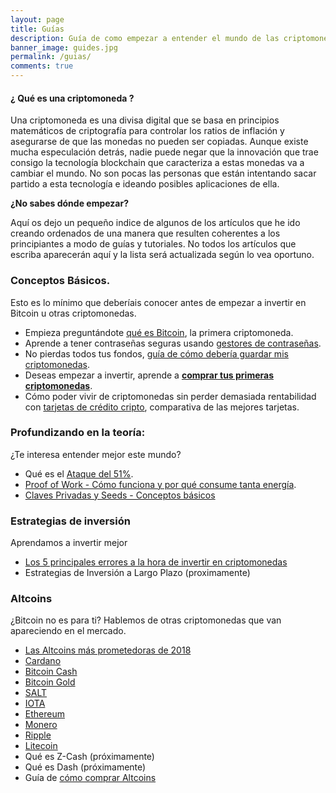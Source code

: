```yaml
---
layout: page
title: Guías
description: Guía de como empezar a entender el mundo de las criptomonedas. Explicaciones para principiantes de las diferentes criptomonedas y cómo comprarlas.
banner_image: guides.jpg
permalink: /guias/
comments: true
---
```


#### ¿ Qué es una criptomoneda ?

Una criptomoneda es una divisa digital que se basa en principios matemáticos de criptografía para controlar los ratios de inflación y asegurarse de que las monedas no pueden ser copiadas. Aunque existe mucha especulación detrás, nadie puede negar que la innovación que trae consigo la tecnología blockchain que caracteriza a estas monedas va a cambiar el mundo. No son pocas las personas que están intentando sacar partido a esta tecnología e ideando posibles aplicaciones de ella.

**¿No sabes dónde empezar?**

Aquí os dejo un pequeño indice de algunos de los artículos que he ido creando ordenados de una manera que resulten coherentes a los principiantes a modo de guías y tutoriales. No todos los artículos que escriba aparecerán aquí y la lista será actualizada según lo vea oportuno.

### Conceptos Básicos.
Esto es lo mínimo que deberíais conocer antes de empezar a invertir en Bitcoin u otras criptomonedas.
* Empieza preguntándote [qué es Bitcoin](../que-es-bitcoin/), la primera criptomoneda.
* Aprende a tener contraseñas seguras usando [gestores de contraseñas](../mejores-gestores-contrasenas/).
* No pierdas todos tus fondos, [guía de cómo debería guardar mis criptomonedas](../como-guardar-criptomonedas/).
* Deseas empezar a invertir, aprende a [**comprar tus primeras criptomonedas**](../como-comprar-criptomonedas/).
* Cómo poder vivir de criptomonedas sin perder demasiada rentabilidad con [tarjetas de crédito cripto](../tarjeta-debito-criptomonedas/), comparativa de las mejores tarjetas.


### Profundizando en la teoría:
¿Te interesa entender mejor este mundo?
* Qué es el [Ataque del 51%](/ataque-51-porciento/).
* [Proof of Work - Cómo funciona y por qué consume tanta energía](/que-es-proof-of-work/).
* [Claves Privadas y Seeds - Conceptos básicos](/clave-privada-vs-seed/)

### Estrategias de inversión
Aprendamos a invertir mejor
* [Los 5 principales errores a la hora de invertir en criptomonedas](/principales-errores-traders/)
* Estrategias de Inversión a Largo Plazo (proximamente)

### Altcoins
¿Bitcoin no es para ti? Hablemos de otras criptomonedas que van apareciendo en el mercado.
* [Las Altcoins más prometedoras de 2018](/mejores-criptomonedas-2018/)
* [Cardano](/que-es-cardano/)
* [Bitcoin Cash](/que-es-bitcoin-cash)
* [Bitcoin Gold](/conseguir-bitcoin-gold/)
* [SALT](/que-es-salt/)
* [IOTA](/que-es-iota/)
* [Ethereum](/que-es-ethereum)
* [Monero](/que-es-monero)
* [Ripple](/que-es-ripple)
* [Litecoin](/que-es-litecoin/)
* Qué es Z-Cash (próximamente)
* Qué es Dash (próximamente)
* Guía de [cómo comprar Altcoins](/como-comprar-altcoins/)